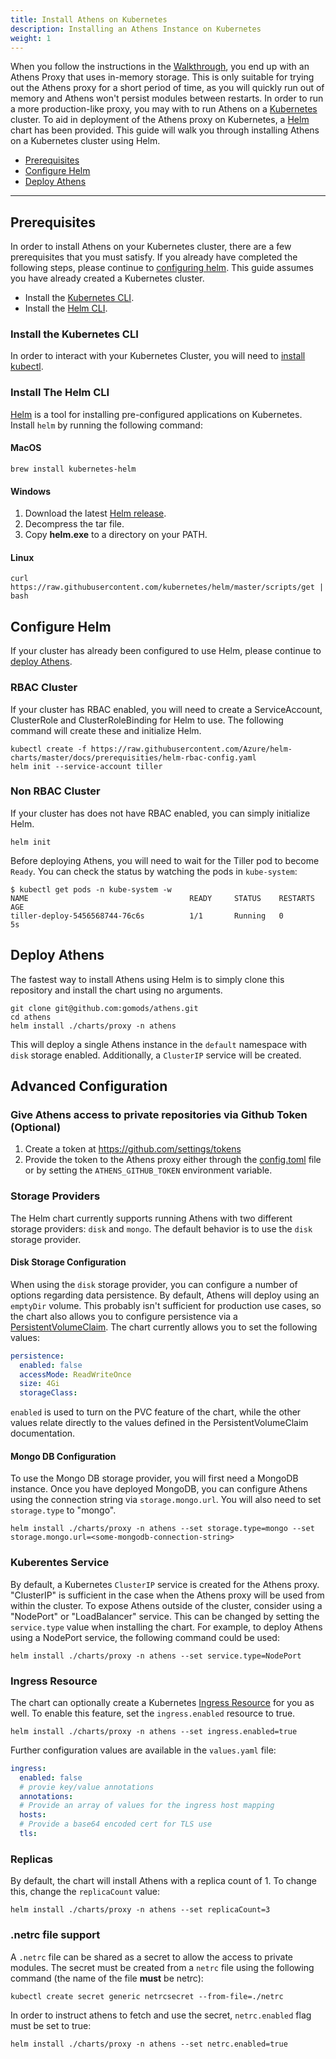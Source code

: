 ```yaml
---
title: Install Athens on Kubernetes
description: Installing an Athens Instance on Kubernetes
weight: 1
---
```


When you follow the instructions in the [Walkthrough](/walkthrough), you end up with an Athens Proxy that uses in-memory storage. This is only suitable for trying out the Athens proxy for a short period of time, as you will quickly run out of memory and Athens won't persist modules between restarts. In order to run a more production-like proxy, you may with to run Athens on a [Kubernetes](https://kubernetes.io/) cluster. To aid in deployment of the Athens proxy on Kubernetes, a [Helm](https://www.helm.sh/) chart has been provided. This guide will walk you through installing Athens on a Kubernetes cluster using Helm.

* [Prerequisites](#prerequisites)
* [Configure Helm](#configure-helm)
* [Deploy Athens](#deploy-athens)

---

## Prerequisites

In order to install Athens on your Kubernetes cluster, there are a few prerequisites that you must satisfy. If you already have completed the following steps, please continue to [configuring helm](#configure-helm). This guide assumes you have already created a Kubernetes cluster.

* Install the [Kubernetes CLI](#install-the-kubernetes-cli).
* Install the [Helm CLI](#install-the-helm-cli).

### Install the Kubernetes CLI

In order to interact with your Kubernetes Cluster, you will need to [install kubectl](https://kubernetes.io/docs/tasks/tools/install-kubectl/).

### Install The Helm CLI

[Helm](https://github.com/kubernetes/helm) is a tool for installing pre-configured applications on Kubernetes.
Install `helm` by running the following command:

#### MacOS

```console
brew install kubernetes-helm
```

#### Windows

1. Download the latest [Helm release](https://storage.googleapis.com/kubernetes-helm/helm-v2.7.2-windows-amd64.tar.gz).
1. Decompress the tar file.
1. Copy **helm.exe** to a directory on your PATH.

#### Linux

```console
curl https://raw.githubusercontent.com/kubernetes/helm/master/scripts/get | bash
```

## Configure Helm

If your cluster has already been configured to use Helm, please continue to [deploy Athens](#deploy-athens).

### RBAC Cluster

If your cluster has RBAC enabled, you will need to create a ServiceAccount, ClusterRole and ClusterRoleBinding for Helm to use. The following command will create these and initialize Helm.

```console
kubectl create -f https://raw.githubusercontent.com/Azure/helm-charts/master/docs/prerequisities/helm-rbac-config.yaml
helm init --service-account tiller
```

### Non RBAC Cluster

If your cluster has does not have RBAC enabled, you can simply initialize Helm.

```console
helm init
```

Before deploying Athens, you will need to wait for the Tiller pod to become `Ready`. You can check the status by watching the pods in `kube-system`:

```console
$ kubectl get pods -n kube-system -w
NAME                                    READY     STATUS    RESTARTS   AGE
tiller-deploy-5456568744-76c6s          1/1       Running   0          5s
```

## Deploy Athens

The fastest way to install Athens using Helm is to simply clone this repository and install the chart using no arguments.  

```
git clone git@github.com:gomods/athens.git
cd athens
helm install ./charts/proxy -n athens
```

This will deploy a single Athens instance in the `default` namespace with `disk` storage enabled. Additionally, a `ClusterIP` service will be created.

## Advanced Configuration

### Give Athens access to private repositories via Github Token (Optional)
1. Create a token at https://github.com/settings/tokens
2. Provide the token to the Athens proxy either through the [config.toml](https://github.com/gomods/athens/blob/master/config.dev.toml#L111) file or by setting the `ATHENS_GITHUB_TOKEN` environment variable.

### Storage Providers

The Helm chart currently supports running Athens with two different storage providers: `disk` and `mongo`. The default behavior is to use the `disk` storage provider.

#### Disk Storage Configuration

When using the `disk` storage provider, you can configure a number of options regarding data persistence. By default, Athens will deploy using an `emptyDir` volume. This probably isn't sufficient for production use cases, so the chart also allows you to configure persistence via a [PersistentVolumeClaim](https://kubernetes.io/docs/concepts/storage/persistent-volumes/#persistentvolumeclaims). The chart currently allows you to set the following values:

```yaml
persistence:
  enabled: false
  accessMode: ReadWriteOnce
  size: 4Gi
  storageClass:
```

`enabled` is used to turn on the PVC feature of the chart, while the other values relate directly to the values defined in the PersistentVolumeClaim documentation.

#### Mongo DB Configuration

To use the Mongo DB storage provider, you will first need a MongoDB instance. Once you have deployed MongoDB, you can configure Athens using the connection string via `storage.mongo.url`. You will also need to set `storage.type` to "mongo".

```
helm install ./charts/proxy -n athens --set storage.type=mongo --set storage.mongo.url=<some-mongodb-connection-string>
```

### Kuberentes Service

By default, a Kubernetes `ClusterIP` service is created for the Athens proxy. "ClusterIP" is sufficient in the case when the Athens proxy will be used from within the cluster. To expose Athens outside of the cluster, consider using a "NodePort" or "LoadBalancer" service. This can be changed by setting the `service.type` value when installing the chart. For example, to deploy Athens using a NodePort service, the following command could be used:

```console
helm install ./charts/proxy -n athens --set service.type=NodePort
```

### Ingress Resource

The chart can optionally create a Kubernetes [Ingress Resource](https://kubernetes.io/docs/concepts/services-networking/ingress/#the-ingress-resource) for you as well. To enable this feature, set the `ingress.enabled` resource to true. 

```console
helm install ./charts/proxy -n athens --set ingress.enabled=true
```

Further configuration values are available in the `values.yaml` file:

```yaml
ingress:
  enabled: false
  # provie key/value annotations
  annotations:
  # Provide an array of values for the ingress host mapping
  hosts:
  # Provide a base64 encoded cert for TLS use 
  tls: 
```

### Replicas

By default, the chart will install Athens with a replica count of 1. To change this, change the `replicaCount` value:

```console
helm install ./charts/proxy -n athens --set replicaCount=3
```

### .netrc file support

A `.netrc` file can be shared as a secret to allow the access to private modules.
The secret must be created from a `netrc` file using the following command (the name of the file **must** be netrc):

```console
kubectl create secret generic netrcsecret --from-file=./netrc
```

In order to instruct athens to fetch and use the secret, `netrc.enabled` flag must be set to true:

```console
helm install ./charts/proxy -n athens --set netrc.enabled=true
```
